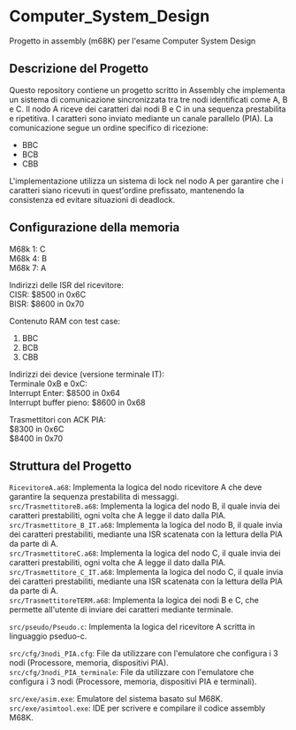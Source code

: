# Computer_System_Design
Progetto in assembly (m68K) per l'esame Computer System Design
## Descrizione del Progetto
Questo repository contiene un progetto scritto in Assembly che implementa un sistema di comunicazione sincronizzata tra tre nodi identificati come A, B e C. Il nodo A riceve dei caratteri dai nodi B e C in una sequenza prestabilita e ripetitiva. I caratteri sono inviato mediante un canale parallelo (PIA). La comunicazione segue un ordine specifico di ricezione:
* BBC
* BCB
* CBB
  
L'implementazione utilizza un sistema di lock nel nodo A per garantire che i caratteri siano ricevuti in quest'ordine prefissato, mantenendo la consistenza ed evitare situazioni di deadlock.
## Configurazione della memoria
M68k 1: C <br />
M68k 4: B <br />
M68k 7: A

Indirizzi delle ISR del ricevitore: <br />
CISR: $8500 in 0x6C <br />
BISR: $8600 in 0x70

Contenuto RAM con test case: <br />
1) BBC <br />
2) BCB <br />
3) CBB

Indirizzi dei device (versione terminale IT): <br />
Terminale 0xB e 0xC: <br />
Interrupt Enter: $8500 in 0x64 <br />
Interrupt buffer pieno: $8600 in 0x68

Trasmettitori con ACK PIA: <br />
$8300 in 0x6C <br />
$8400 in 0x70

## Struttura del Progetto
`RicevitoreA.a68`: Implementa la logica del nodo ricevitore A che deve garantire la sequenza prestabilita di messaggi. <br />
`src/TrasmettitoreB.a68`: Implementa la logica del nodo B, il quale invia dei caratteri prestabiliti, ogni volta che A legge il dato dalla PIA. <br />
`src/Trasmettitore_B_IT.a68`: Implementa la logica del nodo B, il quale invia dei caratteri prestabiliti, mediante una ISR scatenata con la lettura della PIA da parte di A. <br />
`src/TrasmettitoreC.a68`: Implementa la logica del nodo C, il quale invia dei caratteri prestabiliti, ogni volta che A legge il dato dalla PIA. <br />
`src/Trasmettitore_C_IT.a68`: Implementa la logica del nodo C, il quale invia dei caratteri prestabiliti, mediante una ISR scatenata con la lettura della PIA da parte di A. <br />
`src/TrasmettitoreTERM.a68`: Implementa la logica dei nodi B e C, che permette all'utente di inviare dei caratteri mediante terminale. <br />

`src/pseudo/Pseudo.c`: Implementa la logica del ricevitore A scritta in linguaggio pseduo-c. <br />

`src/cfg/3nodi_PIA.cfg`: File da utilizzare con l'emulatore che configura i 3 nodi (Processore, memoria, dispositivi PIA). <br />
`src/cfg/3nodi_PIA_terminale`: File da utilizzare con l'emulatore che configura i 3 nodi (Processore, memoria, dispositivi PIA e terminali). <br />

`src/exe/asim.exe`: Emulatore del sistema basato sul M68K. <br />
`src/exe/asimtool.exe`: IDE per scrivere e compilare il codice assembly M68K. <br />
